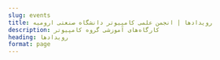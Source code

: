 ```yaml
---
slug: events
title: رویداد‌ها | انجمن علمی کامپیوتر دانشگاه صنعتی ارومیه
description: کارگاه‌های آموزشی گروه کامپیوتر
heading: رویدادها
format: page
---
```


